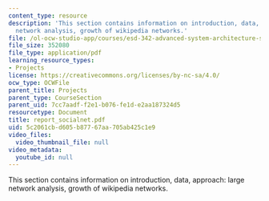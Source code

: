 ```yaml
---
content_type: resource
description: 'This section contains information on introduction, data, approach: large
  network analysis, growth of wikipedia networks.'
file: /ol-ocw-studio-app/courses/esd-342-advanced-system-architecture-spring-2006/5c2061cbd605b87767aa705ab425c1e9_report_socialnet.pdf
file_size: 352080
file_type: application/pdf
learning_resource_types:
- Projects
license: https://creativecommons.org/licenses/by-nc-sa/4.0/
ocw_type: OCWFile
parent_title: Projects
parent_type: CourseSection
parent_uid: 7cc7aadf-f2e1-b076-fe1d-e2aa187324d5
resourcetype: Document
title: report_socialnet.pdf
uid: 5c2061cb-d605-b877-67aa-705ab425c1e9
video_files:
  video_thumbnail_file: null
video_metadata:
  youtube_id: null
---
```

This section contains information on introduction, data, approach: large network analysis, growth of wikipedia networks.